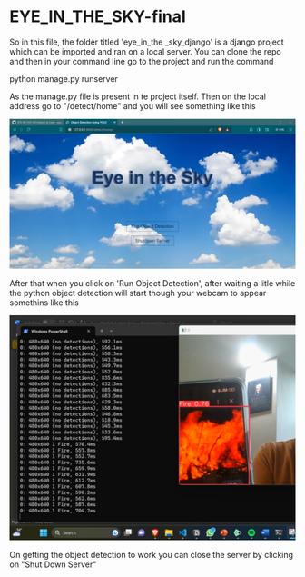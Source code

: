# EYE_IN_THE_SKY-final

So in this file, the folder titled 'eye_in_the _sky_django' is a django project which can be imported and ran on a local server. 
You can clone the repo and then in your command line go to the project and run the command 

python manage.py runserver

As the manage.py file is present in te project itself.
Then on the local address go to "/detect/home"
and you will see something like this

![Alt text](1-1.png)

After that when you  click on 'Run Object Detection', after waiting a litle while the python object detection will start though your webcam to appear somethins like this

![Alt text](2-1.png)

On getting the object detection to work you can close the server by clicking on  "Shut Down Server"